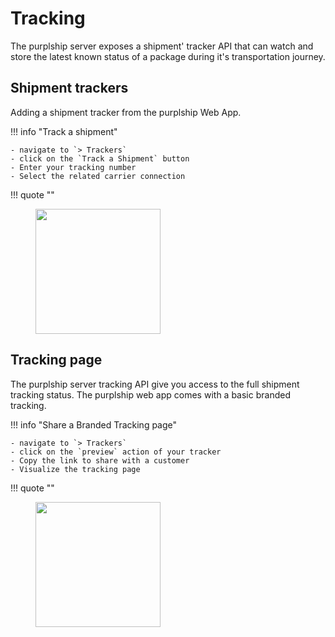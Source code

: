 # Tracking

The purplship server exposes a shipment' tracker API that can watch and store the latest known status
of a package during it's transportation journey.

## Shipment trackers

Adding a shipment tracker from the purplship Web App.

!!! info "Track a shipment"
   
    - navigate to `> Trackers`
    - click on the `Track a Shipment` button
    - Enter your tracking number
    - Select the related carrier connection

!!! quote ""
    <figure>
      <img src="/tutos/create-shipment-tracker.gif" height="200" />
    </figure>


## Tracking page

The purplship server tracking API give you access to the full shipment tracking status.
The purplship web app comes with a basic branded tracking.

!!! info "Share a Branded Tracking page"
   
    - navigate to `> Trackers`
    - click on the `preview` action of your tracker
    - Copy the link to share with a customer
    - Visualize the tracking page

!!! quote ""
    <figure>
      <img src="/tutos/tracker-branded-page.gif" height="200" />
    </figure>
